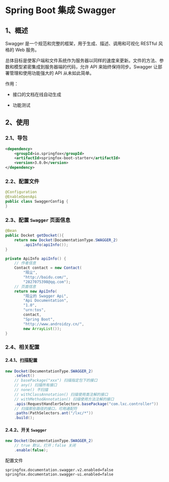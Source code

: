 # Spring Boot 集成 Swagger

## 1、概述

Swagger 是一个规范和完整的框架，用于生成、描述、调用和可视化 RESTful 风格的 Web 服务。

总体目标是使客户端和文件系统作为服务器以同样的速度来更新。文件的方法、参数和模型紧密集成到服务器端的代码，允许 API 来始终保持同步。Swagger 让部署管理和使用功能强大的 API 从未如此简单。

作用：

- 接口的文档在线自动生成

- 功能测试

## 2、使用

### 2.1、导包

```xml
<dependency>
    <groupId>io.springfox</groupId>
    <artifactId>springfox-boot-starter</artifactId>
    <version>3.0.0</version>
</dependency>
```

### 2.2、配置文件

```java
@Configuration
@EnableOpenApi
public class SwaggerConfig {
}
```

### 2.3、配置 `Swagger` 页面信息

```java
@Bean
public Docket getDocket(){
    return new Docket(DocumentationType.SWAGGER_2)
        .apiInfo(apiInfo());
}

private ApiInfo apiInfo() {
    // 作者信息
    Contact contact = new Contact(
        "陌尘",
        "http://baidu.com/",
        "2827075398@qq.com");
    // 页面信息
    return new ApiInfo(
        "陌尘的 Swagger Api",
        "Api Documentation",
        "1.0",
        "urn:tos",
        contact,
        "Spring Boot",
        "http://www.androidzy.cn/",
        new ArrayList());
}
```

### 2.4、相关配置

#### 2.4.1、扫描配置

```java
new Docket(DocumentationType.SWAGGER_2)
    .select()
    // basePackage("xxx") 扫描指定包下的接口
    // any() 扫描所有接口
    // none() 不扫描
    // withClassAnnotation() 扫描使用类注解的接口
    // withMethodAnnotation() 扫描使用方法注解的接口
    .apis(RequestHandlerSelectors.basePackage("com.lxc.controller"))
    // 扫描那些路径的接口，可用通配符
    .paths(PathSelectors.ant("/lxc/*"))
    .build();
```

#### 2.4.2、开关 `Swagger` 

```java
new Docket(DocumentationType.SWAGGER_2)
    // true 默认，打开；false 关闭
    .enable(false);
```

配置文件

```properties
springfox.documentation.swagger.v2.enabled=false
springfox.documentation.swagger-ui.enabled=false
```


